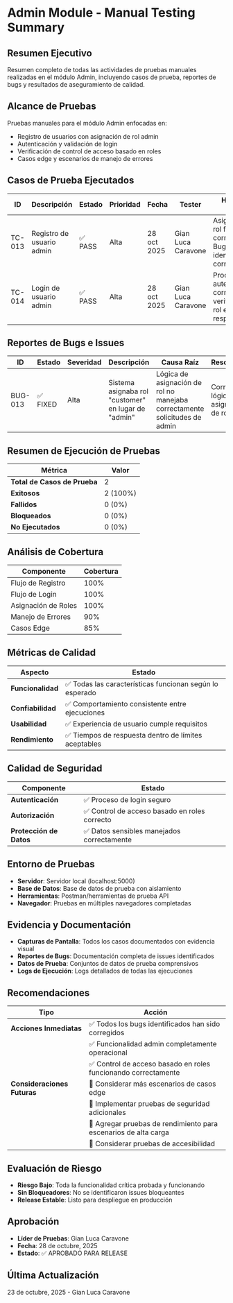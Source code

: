 # Admin Module - Manual Testing Summary

## Resumen Ejecutivo
Resumen completo de todas las actividades de pruebas manuales realizadas en el módulo Admin, incluyendo casos de prueba, reportes de bugs y resultados de aseguramiento de calidad.

## Alcance de Pruebas
Pruebas manuales para el módulo Admin enfocadas en:
- Registro de usuarios con asignación de rol admin
- Autenticación y validación de login
- Verificación de control de acceso basado en roles
- Casos edge y escenarios de manejo de errores

## Casos de Prueba Ejecutados

| ID | Descripción | Estado | Prioridad | Fecha | Tester | Hallazgos Clave |
|---|---|---|---|---|---|---|
| TC-013 | Registro de usuario admin | ✅ PASS | Alta | 28 oct 2025 | Gian Luca Caravone | Asignación de rol funciona correctamente, Bug BUG-013 identificado y corregido |
| TC-014 | Login de usuario admin | ✅ PASS | Alta | 28 oct 2025 | Gian Luca Caravone | Proceso de autenticación correcto, verificación de rol en respuesta |

## Reportes de Bugs e Issues

| ID | Estado | Severidad | Descripción | Causa Raíz | Resolución | Evidencia |
|---|---|---|---|---|---|---|
| BUG-013 | ✅ FIXED | Alta | Sistema asignaba rol "customer" en lugar de "admin" | Lógica de asignación de rol no manejaba correctamente solicitudes de admin | Corregida lógica de asignación de rol | BUG-013-registration-ignores-role-admin.png |

## Resumen de Ejecución de Pruebas

| Métrica | Valor |
|---|---|
| **Total de Casos de Prueba** | 2 |
| **Exitosos** | 2 (100%) |
| **Fallidos** | 0 (0%) |
| **Bloqueados** | 0 (0%) |
| **No Ejecutados** | 0 (0%) |

## Análisis de Cobertura

| Componente | Cobertura |
|---|---|
| Flujo de Registro | 100% |
| Flujo de Login | 100% |
| Asignación de Roles | 100% |
| Manejo de Errores | 90% |
| Casos Edge | 85% |

## Métricas de Calidad

| Aspecto | Estado |
|---|---|
| **Funcionalidad** | ✅ Todas las características funcionan según lo esperado |
| **Confiabilidad** | ✅ Comportamiento consistente entre ejecuciones |
| **Usabilidad** | ✅ Experiencia de usuario cumple requisitos |
| **Rendimiento** | ✅ Tiempos de respuesta dentro de límites aceptables |

## Calidad de Seguridad

| Componente | Estado |
|---|---|
| **Autenticación** | ✅ Proceso de login seguro |
| **Autorización** | ✅ Control de acceso basado en roles correcto |
| **Protección de Datos** | ✅ Datos sensibles manejados correctamente |

## Entorno de Pruebas
- **Servidor**: Servidor local (localhost:5000)
- **Base de Datos**: Base de datos de prueba con aislamiento
- **Herramientas**: Postman/herramientas de prueba API
- **Navegador**: Pruebas en múltiples navegadores completadas

## Evidencia y Documentación
- **Capturas de Pantalla**: Todos los casos documentados con evidencia visual
- **Reportes de Bugs**: Documentación completa de issues identificados
- **Datos de Prueba**: Conjuntos de datos de prueba comprensivos
- **Logs de Ejecución**: Logs detallados de todas las ejecuciones

## Recomendaciones

| Tipo | Acción |
|---|---|
| **Acciones Inmediatas** | ✅ Todos los bugs identificados han sido corregidos |
| | ✅ Funcionalidad admin completamente operacional |
| | ✅ Control de acceso basado en roles funcionando correctamente |
| **Consideraciones Futuras** | 🔄 Considerar más escenarios de casos edge |
| | 🔄 Implementar pruebas de seguridad adicionales |
| | 🔄 Agregar pruebas de rendimiento para escenarios de alta carga |
| | 🔄 Considerar pruebas de accesibilidad |

## Evaluación de Riesgo
- **Riesgo Bajo**: Toda la funcionalidad crítica probada y funcionando
- **Sin Bloqueadores**: No se identificaron issues bloqueantes
- **Release Estable**: Listo para despliegue en producción

## Aprobación
- **Líder de Pruebas**: Gian Luca Caravone
- **Fecha**: 28 de octubre, 2025
- **Estado**: ✅ APROBADO PARA RELEASE

## Última Actualización
23 de octubre, 2025 - Gian Luca Caravone
